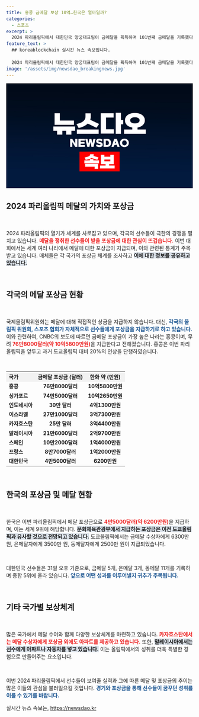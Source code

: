 ```yaml
---
title: 홍콩 금메달 보상 10억…한국은 얼마일까?
categories:
  - 스포츠
excerpt: >
  2024 파리올림픽에서 대한민국 양궁대표팀이 금메달을 획득하며 101번째 금메달을 기록했다! 메달을 딴 선수들의 포상금에 대한 관심이 쏠리는 가운데, 금메달 국가별 포상금 순위도 공개됐다. 가장 많은 금액은 홍콩이 지급한다고!
feature_text: >
  ## koreablockchain 실시간 뉴스 속보입니다.

  2024 파리올림픽에서 대한민국 양궁대표팀이 금메달을 획득하며 101번째 금메달을 기록했다! 메달을 딴 선수들의 포상금에 대한 관심이 쏠리는 가운데, 금메달 국가별 포상금 순위도 공개됐다. 가장 많은 금액은 홍콩이 지급한다고!
image: '/assets/img/newsdao_breakingnews.jpg'
---
```


<p><img src="/assets/img/newsdao_breakingnews.jpg" alt="koreablockchain 속보" /></p>

<h2 data-ke-size="size26">2024 파리올림픽 메달의 가치와 포상금</h2>

<p data-ke-size="size16">&nbsp;</p>

<p>2024 파리올림픽의 열기가 세계를 사로잡고 있으며, 각국의 선수들이 극한의 경쟁을 펼치고 있습니다. <b><span style="color: #ee2323;">메달을 쟁취한 선수들이 받을 포상금에 대한 관심이 뜨겁습니다.</span></b> 이번 대회에서는 세계 여러 나라에서 메달에 대한 포상금이 지급되며, 이와 관련된 통계가 주목받고 있습니다. 매체들은 각 국가의 포상금 체계를 조사하고 <b><span style="background-color: #21538527;">이에 대한 정보를 공유하고 있습니다.</span></b> </p>

<p data-ke-size="size16">&nbsp;</p>

<h2 data-ke-size="size26">각국의 메달 포상금 현황</h2>

<p data-ke-size="size16">&nbsp;</p>

<p>국제올림픽위원회는 메달에 대해 직접적인 상금을 지급하지 않습니다. 대신, <b><span style="color: #1a5490;">각국의 올림픽 위원회, 스포츠 협회가 자체적으로 선수들에게 포상금을 지급하기로 하고 있습니다.</span></b> 이와 관련하여, CNBC의 보도에 따르면 금메달 포상금이 가장 높은 나라는 홍콩이며, 무려 <b><span style="color: #ee2323;">76만8000달러(약 10억5800만원)</span></b>을 지급한다고 전해졌습니다. 홍콩은 이번 파리올림픽을 앞두고 과거 도쿄올림픽 대비 20%의 인상을 단행하였습니다.</p>

<p data-ke-size="size16">&nbsp;</p>

<table style="width: 100%; border-collapse: collapse;">
  <tr>
    <th style="text-align: left; background-color: #f2f2f2;">국가</th>
    <th style="text-align: center; background-color: #f2f2f2;">금메달 포상금 (달러)</th>
    <th style="text-align: center; background-color: #f2f2f2;">한화 약 (만원)</th>
  </tr>
  <tr>
    <td style="text-align: left; height: 17px;"><b>홍콩</b></td>
    <td style="text-align: center; height: 17px;"><b>76만8000달러</b></td>
    <td style="text-align: center; height: 17px;"><b>10억5800만원</b></td>
  </tr>
  <tr>
    <td style="text-align: left; height: 17px;"><b>싱가포르</b></td>
    <td style="text-align: center; height: 17px;"><b>74만5000달러</b></td>
    <td style="text-align: center; height: 17px;"><b>10억2650만원</b></td>
  </tr>
  <tr>
    <td style="text-align: left; height: 17px;"><b>인도네시아</b></td>
    <td style="text-align: center; height: 17px;"><b>30만 달러</b></td>
    <td style="text-align: center; height: 17px;"><b>4억1300만원</b></td>
  </tr>
  <tr>
    <td style="text-align: left; height: 17px;"><b>이스라엘</b></td>
    <td style="text-align: center; height: 17px;"><b>27만1000달러</b></td>
    <td style="text-align: center; height: 17px;"><b>3억7300만원</b></td>
  </tr>
  <tr>
    <td style="text-align: left; height: 17px;"><b>카자흐스탄</b></td>
    <td style="text-align: center; height: 17px;"><b>25만 달러</b></td>
    <td style="text-align: center; height: 17px;"><b>3억4400만원</b></td>
  </tr>
  <tr>
    <td style="text-align: left; height: 17px;"><b>말레이시아</b></td>
    <td style="text-align: center; height: 17px;"><b>21만6000달러</b></td>
    <td style="text-align: center; height: 17px;"><b>2억9700만원</b></td>
  </tr>
  <tr>
    <td style="text-align: left; height: 17px;"><b>스페인</b></td>
    <td style="text-align: center; height: 17px;"><b>10만2000달러</b></td>
    <td style="text-align: center; height: 17px;"><b>1억4000만원</b></td>
  </tr>
  <tr>
    <td style="text-align: left; height: 17px;"><b>프랑스</b></td>
    <td style="text-align: center; height: 17px;"><b>8만7000달러</b></td>
    <td style="text-align: center; height: 17px;"><b>1억2000만원</b></td>
  </tr>
  <tr>
    <td style="text-align: left; height: 17px;"><b>대한민국</b></td>
    <td style="text-align: center; height: 17px;"><b>4만5000달러</b></td>
    <td style="text-align: center; height: 17px;"><b>6200만원</b></td>
  </tr>
</table>

<p data-ke-size="size16">&nbsp;</p>

<h2 data-ke-size="size26">한국의 포상금 및 메달 현황</h2>

<p data-ke-size="size16">&nbsp;</p>

<p>한국은 이번 파리올림픽에서 메달 포상금으로 <b><span style="color: #ee2323;">4만5000달러(약 6200만원)</span></b>을 지급하며, 이는 세계 9위에 해당합니다. <b><span style="background-color: #21538527;">문화체육관광부에서 지급하는 포상금은 이전 도쿄올림픽과 유사할 것으로 전망되고 있습니다.</span></b> 도쿄올림픽에서는 금메달 수상자에게 6300만 원, 은메달자에게 3500만 원, 동메달자에게 2500만 원이 지급되었습니다.</p>

<p data-ke-size="size16">&nbsp;</p>

<p>대한민국 선수들은 31일 오후 기준으로, 금메달 5개, 은메달 3개, 동메달 11개를 기록하며 종합 5위에 올라 있습니다. <b><span style="color: #1a5490;">앞으로 어떤 성과를 이루어낼지 귀추가 주목됩니다.</span></b></p>

<p data-ke-size="size16">&nbsp;</p>

<h2 data-ke-size="size26">기타 국가별 보상체계</h2>

<p data-ke-size="size16">&nbsp;</p>

<p>많은 국가에서 메달 수여와 함께 다양한 보상체계를 마련하고 있습니다. <b><span style="color: #ee2323;">카자흐스탄에서는 메달 수상자에게 포상금 외에도 아파트를 제공하고 있습니다.</span></b> 또한, <b><span style="background-color: #21538527;">말레이시아에서는 선수에게 아파트나 자동차를 넣고 있습니다.</span></b> 이는 올림픽에서의 성취를 더욱 특별한 경험으로 만들어주는 요소입니다.</p>

<p data-ke-size="size16">&nbsp;</p>

<p>이번 2024 파리올림픽에서 선수들이 보여줄 실력과 그에 따른 메달 및 포상금의 추이는 많은 이들의 관심을 불러일으킬 것입니다. <b><span style="color: #1a5490;">경기와 포상금을 통해 선수들이 꿈꾸던 성취를 이룰 수 있기를 바랍니다.</span></b></p>
실시간 뉴스 속보는, <a href="https://newsdao.kr" rel="dofollow">https://newsdao.kr</a>


